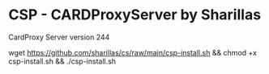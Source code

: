 # CSP - CARDProxyServer by Sharillas
CardProxy Server version 244

wget https://github.com/sharillas/cs/raw/main/csp-install.sh && chmod +x csp-install.sh && ./csp-install.sh
